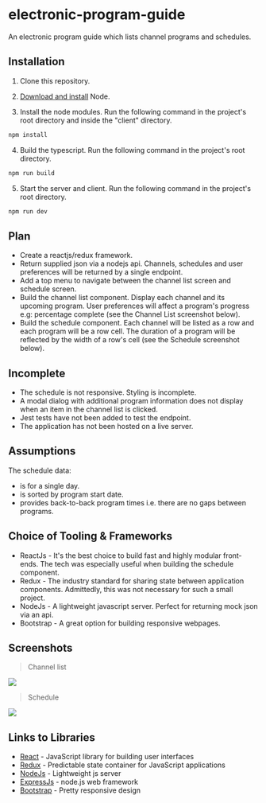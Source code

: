 # electronic-program-guide
An electronic program guide which lists channel programs and schedules.

## Installation

1. Clone this repository.

2. [Download and install](https://nodejs.org/en/download) Node.

3. Install the node modules. Run the following command in the project's root directory and inside the "client" directory.

```sh
npm install
```

4. Build the typescript. Run the following command in the project's root directory.

```sh
npm run build
```

5. Start the server and client. Run the following command in the project's root directory.

```sh
npm run dev
```

## Plan
* Create a reactjs/redux framework.
* Return supplied json via a nodejs api. Channels, schedules and user preferences will be returned by a single endpoint.
* Add a top menu to navigate between the channel list screen and schedule screen.
* Build the channel list component. Display each channel and its upcoming program. User preferences will affect a program's progress e.g: percentage complete (see the Channel List screenshot below).
* Build the schedule component. Each channel will be listed as a row and each program will be a row cell. The duration of a program will be reflected by the width of a row's cell (see the Schedule screenshot below).

## Incomplete
* The schedule is not responsive. Styling is incomplete.
* A modal dialog with additional program information does not display when an item in the channel list is clicked.
* Jest tests have not been added to test the endpoint.
* The application has not been hosted on a live server.

## Assumptions
The schedule data:
* is for a single day.
* is sorted by program start date.
* provides back-to-back program times i.e. there are no gaps between programs.

## Choice of Tooling & Frameworks
* ReactJs - It's the best choice to build fast and highly modular front-ends. The tech was especially useful when building the schedule component.
* Redux - The industry standard for sharing state between application components. Admittedly, this was not necessary for such a small project.
* NodeJs - A lightweight javascript server. Perfect for returning mock json via an api.
* Bootstrap - A great option for building responsive webpages.

## Screenshots

> Channel list

![](https://darrynpatterson.com/electronic-program-guide/channels.png)

> Schedule

![](https://darrynpatterson.com/electronic-program-guide/schedule.png)

## Links to Libraries
* [React](https://github.com/facebook/react) - JavaScript library for building user interfaces
* [Redux](https://github.com/reduxjs/redux) - Predictable state container for JavaScript applications
* [NodeJs](https://github.com/nodejs/node) - Lightweight js server
* [ExpressJs](https://github.com/expressjs/express) - node.js web framework
* [Bootstrap](https://github.com/twbs/bootstrap) - Pretty responsive design
